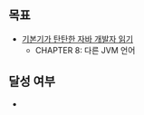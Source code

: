 ## 목표

- [기본기가 탄탄한 자바 개발자 읽기](https://product.kyobobook.co.kr/detail/S000213907278?utm_source=google&utm_medium=cpc&utm_campaign=googleSearch&gt_network=g&gt_keyword=&gt_target_id=dsa-435935280379&gt_campaign_id=9979905549&gt_adgroup_id=132556570510&gad_source=1)
  - CHAPTER 8: 다른 JVM 언어

## 달성 여부
-  
